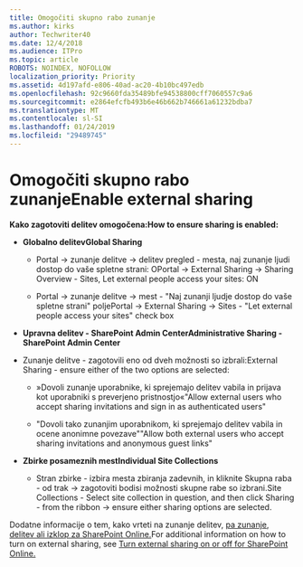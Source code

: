 ```yaml
---
title: Omogočiti skupno rabo zunanje
ms.author: kirks
author: Techwriter40
ms.date: 12/4/2018
ms.audience: ITPro
ms.topic: article
ROBOTS: NOINDEX, NOFOLLOW
localization_priority: Priority
ms.assetid: 4d197afd-e806-40ad-ac20-4b10bc497edb
ms.openlocfilehash: 92c9660fda35489bfe94538800cff7060557c9a6
ms.sourcegitcommit: e2864efcfb493b6e46b662b746661a61232bdba7
ms.translationtype: MT
ms.contentlocale: sl-SI
ms.lasthandoff: 01/24/2019
ms.locfileid: "29489745"
---
```

# <a name="enable-external-sharing"></a><span data-ttu-id="53993-102">Omogočiti skupno rabo zunanje</span><span class="sxs-lookup"><span data-stu-id="53993-102">Enable external sharing</span></span>

 <span data-ttu-id="53993-103">**Kako zagotoviti delitev omogočena:**</span><span class="sxs-lookup"><span data-stu-id="53993-103">**How to ensure sharing is enabled:**</span></span>
  
- <span data-ttu-id="53993-104">**Globalno delitev**</span><span class="sxs-lookup"><span data-stu-id="53993-104">**Global Sharing**</span></span>
    
  - <span data-ttu-id="53993-105">Portal -\> zunanje delitve -\> delitev pregled - mesta, naj zunanje ljudi dostop do vaše spletne strani: O</span><span class="sxs-lookup"><span data-stu-id="53993-105">Portal -\> External Sharing -\> Sharing Overview - Sites, Let external people access your sites: ON</span></span>
    
  - <span data-ttu-id="53993-106">Portal -\> zunanje delitve -\> mest - "Naj zunanji ljudje dostop do vaše spletne strani" polje</span><span class="sxs-lookup"><span data-stu-id="53993-106">Portal -\> External Sharing -\> Sites - "Let external people access your sites" check box</span></span>
    
- <span data-ttu-id="53993-107">**Upravna delitev - SharePoint Admin Center**</span><span class="sxs-lookup"><span data-stu-id="53993-107">**Administrative Sharing - SharePoint Admin Center**</span></span>
    
- <span data-ttu-id="53993-108">Zunanje delitve - zagotovili eno od dveh možnosti so izbrali:</span><span class="sxs-lookup"><span data-stu-id="53993-108">External Sharing - ensure either of the two options are selected:</span></span>
    
  - <span data-ttu-id="53993-109">»Dovoli zunanje uporabnike, ki sprejemajo delitev vabila in prijava kot uporabniki s preverjeno pristnostjo«</span><span class="sxs-lookup"><span data-stu-id="53993-109">"Allow external users who accept sharing invitations and sign in as authenticated users"</span></span>
    
  - <span data-ttu-id="53993-110">"Dovoli tako zunanjim uporabnikom, ki sprejemajo delitev vabila in ocene anonimne povezave"</span><span class="sxs-lookup"><span data-stu-id="53993-110">"Allow both external users who accept sharing invitations and anonymous guest links"</span></span>
    
- <span data-ttu-id="53993-111">**Zbirke posameznih mest**</span><span class="sxs-lookup"><span data-stu-id="53993-111">**Individual Site Collections**</span></span>
    
  - <span data-ttu-id="53993-112">Stran zbirke - izbira mesta zbiranja zadevnih, in kliknite Skupna raba - od trak -\> zagotoviti bodisi možnosti skupne rabe so izbrani.</span><span class="sxs-lookup"><span data-stu-id="53993-112">Site Collections - Select site collection in question, and then click Sharing - from the ribbon -\> ensure either sharing options are selected.</span></span>
    
<span data-ttu-id="53993-113">Dodatne informacije o tem, kako vrteti na zunanje delitev, [pa zunanje, delitev ali izklop za SharePoint Online.](https://go.microsoft.com/fwlink/?linkid=2047681&amp;clcid=0x409)</span><span class="sxs-lookup"><span data-stu-id="53993-113">For additional information on how to turn on external sharing, see [Turn external sharing on or off for SharePoint Online.](https://go.microsoft.com/fwlink/?linkid=2047681&amp;clcid=0x409)</span></span>
  

